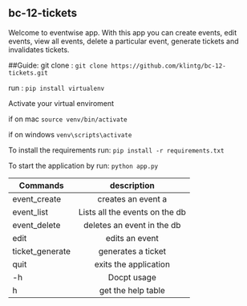 ## bc-12-tickets

Welcome to eventwise app. With this app you can create events, edit events, view all events, 
delete a particular event, generate tickets and invalidates tickets.

##Guide:
git clone : `git clone https://github.com/klintg/bc-12-tickets.git`

run : `pip install virtualenv`

Activate your virtual enviroment

if on mac `source venv/bin/activate`

if on windows `venv\scripts\activate`

To install the requirements run: `pip install -r requirements.txt`

To start the application by run: `python app.py`


| Commands          | description        
| ----------------- |:------------------------------:|
| event_create      | creates an event a |
| event_list        | Lists all the events on the db  |
| event_delete      | deletes an event in the db      | 
| edit              | edits an event                  |
| ticket_generate   | generates a ticket              |
| quit              | exits the application           |
| -h                | Docpt usage                     |
| h                 | get the help table              |

